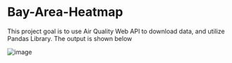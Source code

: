 # Bay-Area-Heatmap
This project goal is to use Air Quality Web API to download data, and utilize Pandas Library.
The output is shown below

![image](https://user-images.githubusercontent.com/94011477/162486624-21858fbe-72a3-4644-9cc2-c779f32bf2c4.png)
